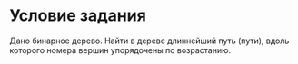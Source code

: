 # Условие задания
Дано бинарное дерево. Найти в дереве длиннейший путь (пути), вдоль которого номера вершин упорядочены по возрастанию.